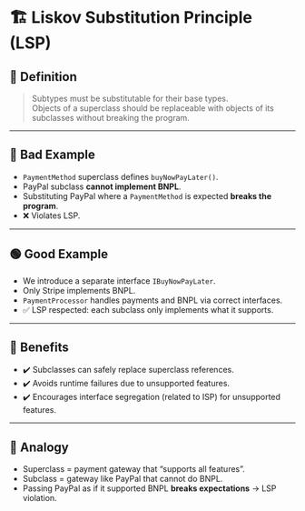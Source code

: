 # 🏗 Liskov Substitution Principle (LSP)

## 📖 Definition
> Subtypes must be substitutable for their base types.  
> Objects of a superclass should be replaceable with objects of its subclasses without breaking the program.

---

## 🔴 Bad Example
- `PaymentMethod` superclass defines `buyNowPayLater()`.
- PayPal subclass **cannot implement BNPL**.
- Substituting PayPal where a `PaymentMethod` is expected **breaks the program**.
- ❌ Violates LSP.

---

## 🟢 Good Example
- We introduce a separate interface `IBuyNowPayLater`.
- Only Stripe implements BNPL.
- `PaymentProcessor` handles payments and BNPL via correct interfaces.
- ✅ LSP respected: each subclass only implements what it supports.

---

## 🎯 Benefits
- ✔️ Subclasses can safely replace superclass references.
- ✔️ Avoids runtime failures due to unsupported features.
- ✔️ Encourages interface segregation (related to ISP) for unsupported features.

---

## 🍬 Analogy
- Superclass = payment gateway that “supports all features”.  
- Subclass = gateway like PayPal that cannot do BNPL.  
- Passing PayPal as if it supported BNPL **breaks expectations** → LSP violation.
